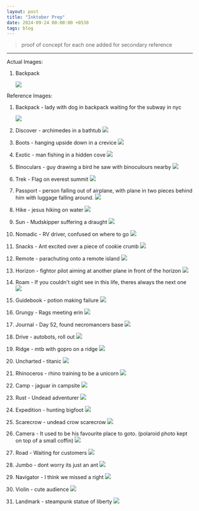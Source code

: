 ```yaml
---
layout: post
title: "Inktober Prep"
date: 2024-09-24 00:00:00 +0530
tags: blog
---
```


> proof of concept for each one added for secondary reference

---

Actual Images:

1. Backpack

   ![](https://i.imgur.com/V1jZpTK.png)

Reference Images:

1. Backpack - lady with dog in backpack waiting for the subway in nyc

   ![](https://i.imgur.com/fgoK8tz.jpeg)

2. Discover - archimedes in a bathtub
   ![](https://i.imgur.com/juPHIiV.jpeg)

3. Boots - hanging upside down in a crevice
   ![](https://i.imgur.com/3DovZ9t.jpeg)

    
4. Exotic - man fishing in a hidden cove
   ![](https://i.imgur.com/kXVWjz0.jpeg)

    
5. Binoculars - guy drawing a bird he saw with binoculours nearby
   ![](https://i.imgur.com/rS3VmDk.jpeg)

    
6. Trek - Flag on everest summit
   ![](https://i.imgur.com/DAZK0J7.jpeg)

    
7. Passport - person falling out of airplane, with plane in two pieces behind him with luggage falling around.
   ![](https://i.imgur.com/HWBfaCR.jpeg)

    
8. Hike - jesus hiking on water ![](https://i.imgur.com/DVOt1yr.jpeg)

    
9. Sun - Mudskipper suffering a draught
   ![](https://i.imgur.com/sUSHcbg.jpeg)

    
10. Nomadic - RV driver, confused on where to go ![](https://i.imgur.com/USiagHY.jpeg)

    
11. Snacks - Ant excited over a piece of cookie crumb ![](https://i.imgur.com/sVnHTPU.jpeg)

    
12. Remote - parachuting onto a remote island ![](https://i.imgur.com/stKflVs.jpeg)

    
13. Horizon - fightor pilot aiming at another plane in front of the horizon ![](https://i.imgur.com/HLpjfnl.jpeg)

    
14. Roam - If you couldn't sight see in this life, theres always the next one
    ![](https://i.imgur.com/POikO6s.jpeg)


    
15. Guidebook - potion making failure ![](https://i.imgur.com/xSn2Bup.jpeg)

    
16. Grungy - Rags meeting erin
    ![](https://i.imgur.com/855nzae.jpeg)

    
17. Journal - Day 52, found necromancers base
    ![](https://i.imgur.com/fOCP1Oi.jpeg)

    
18. Drive -  autobots, roll out
    ![](https://i.imgur.com/ameQE5d.jpeg)

    
19. Ridge - mtb with gopro on a ridge
    ![](https://i.imgur.com/2oA8kfb.jpeg)

    
20. Uncharted - titanic
    ![](https://i.imgur.com/Z0wMcGb.jpeg)

    
21. Rhinoceros - rhino training to be a unicorn
     ![](https://i.imgur.com/sLRCCDl.png)
    
22. Camp - jaguar in campsite 
    ![](https://i.imgur.com/igLdyjb.jpeg)
    
23. Rust - Undead adventurer
    ![](https://i.imgur.com/BRXGIDz.jpeg)

    
24. Expedition - hunting bigfoot
    ![](https://i.imgur.com/8vs54CU.jpeg)

    
25. Scarecrow - undead crow scarecrow
    ![](https://i.imgur.com/ZWW1c0n.jpeg)

    
26. Camera - It used to be his favourite place to goto. (polaroid photo kept on top of a small coffin)
    ![](https://i.imgur.com/dLUGVEV.jpeg)

    
27. Road - Waiting for customers
    ![](https://i.imgur.com/wiUMgWK.jpeg)

    
28. Jumbo - dont worry its just an ant
    ![](https://i.imgur.com/Ao31o9i.jpeg)

    
29. Navigator - I think we missed a right
    ![](https://i.imgur.com/o6uaP4z.jpeg)

    
30. Violin - cute audience
    ![](https://i.imgur.com/WayIp3E.jpeg)

    
31. Landmark - steampunk statue of liberty
    ![](https://images-wixmp-ed30a86b8c4ca887773594c2.wixmp.com/f/f9257bdb-47d0-467a-bd54-d2477bc4ab68/d690qi0-0e313b9b-6e8f-4846-8714-a16fb1974816.jpg/v1/fit/w_828,h_1084,q_70,strp/an_alternate_liberty__steampunk_statue_of_liberty_by_kalessaradan_d690qi0-414w-2x.jpg?token=eyJ0eXAiOiJKV1QiLCJhbGciOiJIUzI1NiJ9.eyJzdWIiOiJ1cm46YXBwOjdlMGQxODg5ODIyNjQzNzNhNWYwZDQxNWVhMGQyNmUwIiwiaXNzIjoidXJuOmFwcDo3ZTBkMTg4OTgyMjY0MzczYTVmMGQ0MTVlYTBkMjZlMCIsIm9iaiI6W1t7ImhlaWdodCI6Ijw9MTIwMCIsInBhdGgiOiJcL2ZcL2Y5MjU3YmRiLTQ3ZDAtNDY3YS1iZDU0LWQyNDc3YmM0YWI2OFwvZDY5MHFpMC0wZTMxM2I5Yi02ZThmLTQ4NDYtODcxNC1hMTZmYjE5NzQ4MTYuanBnIiwid2lkdGgiOiI8PTkxNiJ9XV0sImF1ZCI6WyJ1cm46c2VydmljZTppbWFnZS5vcGVyYXRpb25zIl19.BJm_eP_myZoi7TcW6Vh_tvn6gWMOUu_P39CN-N0fdCI)
